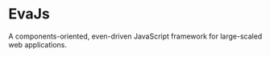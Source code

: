 EvaJs
=====

A components-oriented, even-driven JavaScript framework for large-scaled web applications.
